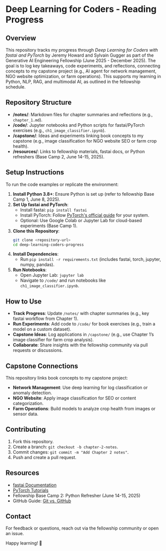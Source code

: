 # Deep Learning for Coders - Reading Progress

## Overview
This repository tracks my progress through *Deep Learning for Coders with fastai and PyTorch* by Jeremy Howard and Sylvain Gugger as part of the Generative AI Engineering Fellowship (June 2025 - December 2025). The goal is to log key takeaways, code experiments, and reflections, connecting concepts to my capstone project (e.g., AI agent for network management, NGO website optimization, or farm operations). This supports my learning in Python, NLP, RAG, and multimodal AI, as outlined in the fellowship schedule.

## Repository Structure
- **/notes/**: Markdown files for chapter summaries and reflections (e.g., `chapter_1.md`).
- **/code/**: Jupyter notebooks and Python scripts for fastai/PyTorch exercises (e.g., `ch1_image_classifier.ipynb`).
- **/capstone/**: Ideas and experiments linking book concepts to my capstone (e.g., image classification for NGO website SEO or farm crop health).
- **/resources/**: Links to fellowship materials, fastai docs, or Python refreshers (Base Camp 2, June 14-15, 2025).

## Setup Instructions
To run the code examples or replicate the environment:
1. **Install Python 3.8+**: Ensure Python is set up (refer to fellowship Base Camp 1, June 8, 2025).
2. **Set Up fastai and PyTorch**:
   - Install fastai: `pip install fastai`
   - Install PyTorch: Follow [PyTorch's official guide](https://pytorch.org/get-started/locally/) for your system.
   - Optional: Use Google Colab or Jupyter Lab for cloud-based experiments (Base Camp 1).
3. **Clone this Repository**:
   ```bash
   git clone <repository-url>
   cd deep-learning-coders-progress
   ```
4. **Install Dependencies**:
   - Run `pip install -r requirements.txt` (includes fastai, torch, jupyter, numpy, pandas).
5. **Run Notebooks**:
   - Open Jupyter Lab: `jupyter lab`
   - Navigate to `/code/` and run notebooks like `ch1_image_classifier.ipynb`.

## How to Use
- **Track Progress**: Update `/notes/` with chapter summaries (e.g., key fastai workflow from Chapter 1).
- **Run Experiments**: Add code to `/code/` for book exercises (e.g., train a model on a custom dataset).
- **Capstone Ideas**: Log applications in `/capstone/` (e.g., use Chapter 1’s image classifier for farm crop analysis).
- **Collaborate**: Share insights with the fellowship community via pull requests or discussions.

## Capstone Connections
This repository links book concepts to my capstone project:
- **Network Management**: Use deep learning for log classification or anomaly detection.
- **NGO Website**: Apply image classification for SEO or content categorization.
- **Farm Operations**: Build models to analyze crop health from images or sensor data.

## Contributing
1. Fork this repository.
2. Create a branch: `git checkout -b chapter-2-notes`.
3. Commit changes: `git commit -m "Add Chapter 2 notes"`.
4. Push and create a pull request.

## Resources
- [fastai Documentation](https://docs.fast.ai/)
- [PyTorch Tutorials](https://pytorch.org/tutorials/)
- Fellowship Base Camp 2: Python Refresher (June 14-15, 2025)
- GitHub Guide: [Git vs. GitHub](https://github.com/git-guides)

## Contact
For feedback or questions, reach out via the fellowship community or open an issue.

Happy learning! 🚀
